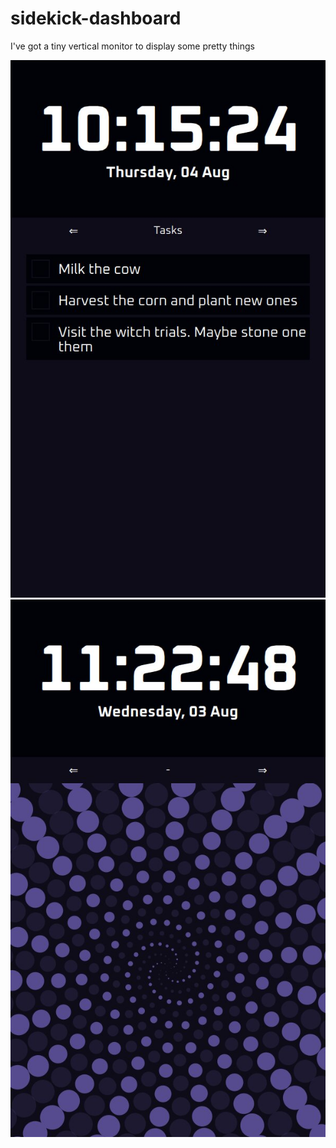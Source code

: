 # sidekick-dashboard
I've got a tiny vertical monitor to display some pretty things

![Tasks](./assets/screenshots/tasks.jpg)
![Screensaver](./assets/screenshots/visual.jpg)
